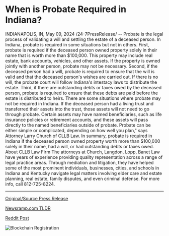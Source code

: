 # When is Probate Required in Indiana?

INDIANAPOLIS, IN, May 09, 2024 /24-7PressRelease/ -- Probate is the legal process of validating a will and settling the estate of a deceased person. In Indiana, probate is required in some situations but not in others.  First, probate is required if the deceased person owned property solely in their name that is worth more than $100,000. This property may include real estate, bank accounts, vehicles, and other assets. If the property is owned jointly with another person, probate may not be necessary.  Second, if the deceased person had a will, probate is required to ensure that the will is valid and that the deceased person's wishes are carried out. If there is no will, the probate court will follow Indiana's intestacy laws to distribute the estate.  Third, if there are outstanding debts or taxes owed by the deceased person, probate is required to ensure that these debts are paid before the estate is distributed to heirs.  There are some situations where probate may not be required in Indiana. If the deceased person had a living trust and transferred their assets into the trust, those assets will not need to go through probate. Certain assets may have named beneficiaries, such as life insurance policies or retirement accounts, and these assets will pass directly to the named beneficiaries outside of probate. Probate can be either simple or complicated, depending on how well you plan," says Attorney Larry Church of CLLB Law.   In summary, probate is required in Indiana if the deceased person owned property worth more than $100,000 solely in their name, had a will, or had outstanding debts or taxes owed.  About CLLB Law Firm  The attorneys at Church, Langdon, Lopp, Banet Law have years of experience providing quality representation across a range of legal practice areas. Through mediation and litigation, they have helped some of the most prominent individuals, businesses, cities, and schools in Indiana and Kentucky navigate legal matters involving elder care and estate planning, real estate, family disputes, and even criminal defense. For more info, call 812-725-8224. 

---

[Original/Source Press Release](https://newlive.24-7pressrelease.com/press-release/510692/when-is-probate-required-in-indiana)
                    

[Newsramp.com TLDR](https://newsramp.com/curated-news/understanding-probate-in-indiana-what-you-need-to-know/0f8d6fdd553a06ba6f0bca01887afdd4) 

 



[Reddit Post](https://www.reddit.com/r/newsramp/comments/1cpq8ep/understanding_probate_in_indiana_what_you_need_to/) 



![Blockchain Registration](https://cdn.newsramp.app/24-7PressRelease/qrcode/245/11/pinea4Sx.webp)